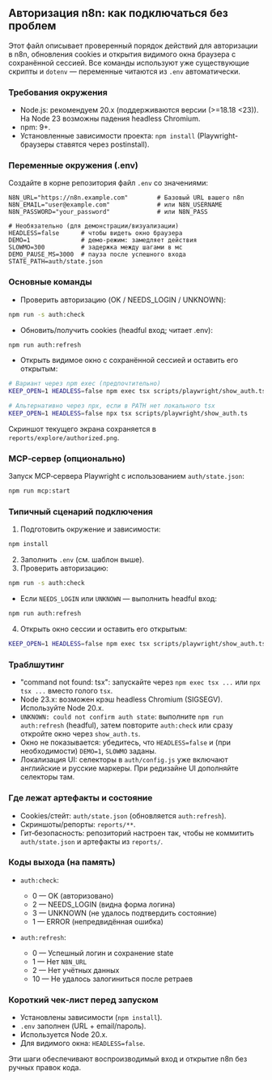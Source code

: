 ## Авторизация n8n: как подключаться без проблем

Этот файл описывает проверенный порядок действий для авторизации в n8n, обновления cookies и открытия видимого окна браузера с сохранённой сессией. Все команды используют уже существующие скрипты и `dotenv` — переменные читаются из `.env` автоматически.

### Требования окружения
- Node.js: рекомендуем 20.x (поддерживаются версии \(\>=18.18 <23\)). На Node 23 возможны падения headless Chromium.
- npm: 9+.
- Установленные зависимости проекта: `npm install` (Playwright-браузеры ставятся через postinstall).

### Переменные окружения (.env)
Создайте в корне репозитория файл `.env` со значениями:

```env
N8N_URL="https://n8n.example.com"        # Базовый URL вашего n8n
N8N_EMAIL="user@example.com"             # или N8N_USERNAME
N8N_PASSWORD="your_password"             # или N8N_PASS

# Необязательно (для демонстрации/визуализации)
HEADLESS=false      # чтобы видеть окно браузера
DEMO=1              # демо-режим: замедляет действия
SLOWMO=300          # задержка между шагами в мс
DEMO_PAUSE_MS=3000  # пауза после успешного входа
STATE_PATH=auth/state.json
```

### Основные команды
- Проверить авторизацию (OK / NEEDS_LOGIN / UNKNOWN):
```bash
npm run -s auth:check
```

- Обновить/получить cookies (headful вход; читает .env):
```bash
npm run auth:refresh
```

- Открыть видимое окно с сохранённой сессией и оставить его открытым:
```bash
# Вариант через npm exec (предпочтительно)
KEEP_OPEN=1 HEADLESS=false npm exec tsx scripts/playwright/show_auth.ts

# Альтернативно через npx, если в PATH нет локального tsx
KEEP_OPEN=1 HEADLESS=false npx tsx scripts/playwright/show_auth.ts
```

Скриншот текущего экрана сохраняется в `reports/explore/authorized.png`.

### MCP‑сервер (опционально)
Запуск MCP‑сервера Playwright с использованием `auth/state.json`:
```bash
npm run mcp:start
```

### Типичный сценарий подключения
1) Подготовить окружение и зависимости:
```bash
npm install
```
2) Заполнить `.env` (см. шаблон выше).
3) Проверить авторизацию:
```bash
npm run -s auth:check
```
   - Если `NEEDS_LOGIN` или `UNKNOWN` — выполнить headful вход:
```bash
npm run auth:refresh
```
4) Открыть окно сессии и оставить его открытым:
```bash
KEEP_OPEN=1 HEADLESS=false npm exec tsx scripts/playwright/show_auth.ts
```

### Траблшутинг
- "command not found: tsx": запускайте через `npm exec tsx ...` или `npx tsx ...` вместо голого `tsx`.
- Node 23.x: возможен крэш headless Chromium (SIGSEGV). Используйте Node 20.x.
- `UNKNOWN: could not confirm auth state`: выполните `npm run auth:refresh` (headful), затем повторите `auth:check` или сразу откройте окно через `show_auth.ts`.
- Окно не показывается: убедитесь, что `HEADLESS=false` и (при необходимости) `DEMO=1`, `SLOWMO` заданы.
- Локализация UI: селекторы в `auth/config.js` уже включают английские и русские маркеры. При редизайне UI дополняйте селекторы там.

### Где лежат артефакты и состояние
- Cookies/стейт: `auth/state.json` (обновляется `auth:refresh`).
- Скриншоты/репорты: `reports/**`.
- Гит‑безопасность: репозиторий настроен так, чтобы не коммитить `auth/state.json` и артефакты из `reports/`.

### Коды выхода (на память)
- `auth:check`:
  - 0 — OK (авторизовано)
  - 2 — NEEDS_LOGIN (видна форма логина)
  - 3 — UNKNOWN (не удалось подтвердить состояние)
  - 1 — ERROR (непредвидённая ошибка)

- `auth:refresh`:
  - 0 — Успешный логин и сохранение state
  - 1 — Нет `N8N_URL`
  - 2 — Нет учётных данных
  - 10 — Не удалось залогиниться после ретраев

### Короткий чек‑лист перед запуском
- Установлены зависимости (`npm install`).
- `.env` заполнен (URL + email/пароль).
- Используется Node 20.x.
- Для видимого окна: `HEADLESS=false`.

Эти шаги обеспечивают воспроизводимый вход и открытие n8n без ручных правок кода.



